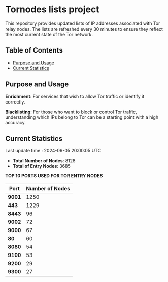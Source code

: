 # Tornodes lists project

This repository provides updated lists of IP addresses associated with Tor relay nodes. The lists are refreshed every 30 minutes to ensure they reflect the most current state of the Tor network.

## Table of Contents

- [Purpose and Usage](#purpose-and-usage)
- [Current Statistics](#current-statistics)


## Purpose and Usage

**Enrichment**: For services that wish to allow Tor traffic or identify it correctly.

**Blacklisting**: For those who want to block or control Tor traffic, understanding which IPs belong to Tor can be a starting point with a high accuracy.

## Current Statistics

Last update time : 2024-06-05 20:00:05 UTC

- **Total Number of Nodes**: 8128
- **Total of Entry Nodes**: 3685

**TOP 10 PORTS USED FOR TOR ENTRY NODES**

| **Port** | **Number of Nodes** |
|------|-----------------|
| **9001**   | 1250  |
| **443**   | 1229  |
| **8443**   | 96  |
| **9002**   | 72  |
| **9000**   | 67  |
| **80**   | 60  |
| **8080**   | 54  |
| **9100**   | 53  |
| **9200**   | 29  |
| **9300**   | 27  |

